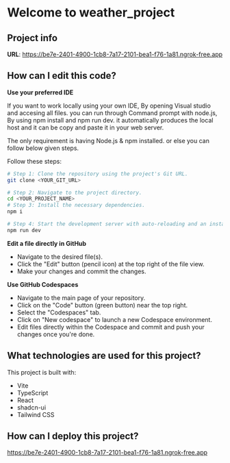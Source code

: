 # Welcome to weather_project

## Project info

**URL**: https://be7e-2401-4900-1cb8-7a17-2101-bea1-f76-1a81.ngrok-free.app

## How can I edit this code?

**Use your preferred IDE**

If you want to work locally using your own IDE, By opening Visual studio and accesing all files. you can run through Command prompt with node.js, By using npm install and npm run dev. it automatically produces the local host and it can be copy and paste it in your web server.

The only requirement is having Node.js & npm installed.
or else you can follow below given steps. 

Follow these steps:

```sh
# Step 1: Clone the repository using the project's Git URL.
git clone <YOUR_GIT_URL>

# Step 2: Navigate to the project directory.
cd <YOUR_PROJECT_NAME>
# Step 3: Install the necessary dependencies.
npm i

# Step 4: Start the development server with auto-reloading and an instant preview.
npm run dev
```

**Edit a file directly in GitHub**

- Navigate to the desired file(s).
- Click the "Edit" button (pencil icon) at the top right of the file view.
- Make your changes and commit the changes.

**Use GitHub Codespaces**

- Navigate to the main page of your repository.
- Click on the "Code" button (green button) near the top right.
- Select the "Codespaces" tab.
- Click on "New codespace" to launch a new Codespace environment.
- Edit files directly within the Codespace and commit and push your changes once you're done.

## What technologies are used for this project?

This project is built with:

- Vite
- TypeScript
- React
- shadcn-ui
- Tailwind CSS

## How can I deploy this project?


https://be7e-2401-4900-1cb8-7a17-2101-bea1-f76-1a81.ngrok-free.app


